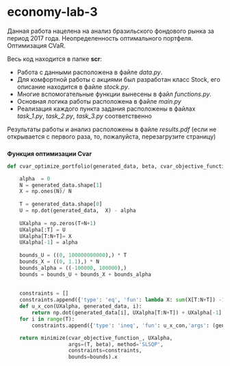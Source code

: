 # economy-lab-3

Данная работа нацелена на анализ бразильского фондового рынка за период 2017 года. Неопределенность оптимального портфеля. Оптимизация CVaR. 

Весь код находится в папке <b>scr</b>:
<ul>
<li>Работа с данными расположена в файле <i>data.py</i>. </li>
<li>Для комфортной работы с акциями был разработан класс Stock, его описание находится в файле <i>stock.py</i>.</li> 
<li>Многие вспомогательные функции вынесены в файл <i>functions.py</i>. </li>
<li>Основная логика работы расположена в файле <i>main.py</i></li>
<li>Реализация каждого пункта задания расположены в файлах <i>task_1.py</i>, <i>task_2.py</i>, <i>task_3.py</i> соответственно</li>
</ul>

Результаты работы и анализ расположены в файле <i>results.pdf</i> (если не открывается с первого раза, то, пожалуйста, перезагрузите страницу)

###
<b>Функция оптимизации Cvar</b>

```python
def cvar_optimize_portfolio(generated_data, beta, cvar_objective_function_ =cvar_objective_function):

    alpha  = 0 
    N = generated_data.shape[1]
    X = np.ones(N)/ N 
   
    T = generated_data.shape[0] 
    U = np.dot(generated_data,  X) - alpha
    
    UXalpha = np.zeros(T+N+1)
    UXalpha[:T] = U
    UXalpha[T:N+T]= X
    UXalpha[-1] = alpha
    
    bounds_U = ((0, 100000000000),) * T
    bounds_X = ((0, 1.1),) * N
    bounds_alpha = ((-100000, 100000),)
    bounds = bounds_U + bounds_X + bounds_alpha
    
    
    constraints = []
    constraints.append({'type': 'eq', 'fun': lambda X: sum(X[T:N+T]) -1})
    def u_x_con(UXalpha, generated_data, i):
        return np.dot(generated_data[i], UXalpha[T:N+T]) + UXalpha[-1] - UXalpha[i],
    for i in range(T):
        constraints.append({'type': 'ineq', 'fun': u_x_con,'args': (generated_data, i)})

    return minimize(cvar_objective_function_, UXalpha,
                    args=(T, beta), method='SLSQP',
                    constraints=constraints,
                    bounds=bounds).x


```



